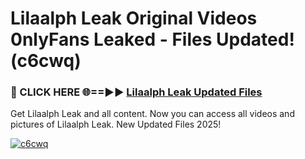 # Lilaalph Leak Original Videos 0nlyFans Leaked - Files Updated! (c6cwq)

<h3>🔴 CLICK HERE 🌐==►► <a href="https://tinyurl.com/3hn5wdd3" rel="nofollow">Lilaalph Leak Updated Files</a></h3>

Get Lilaalph Leak and all content. Now you can access all videos and pictures of Lilaalph Leak. New Updated Files 2025!

[![c6cwq](https://i.imgur.com/4HnBqBT.gif)](https://tinyurl.com/3hn5wdd3)
